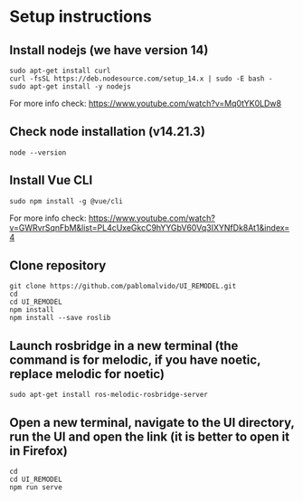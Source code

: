 # Setup instructions

## Install nodejs (we have version 14) 
```
sudo apt-get install curl
curl -fsSL https://deb.nodesource.com/setup_14.x | sudo -E bash -
sudo apt-get install -y nodejs
```
For more info check: https://www.youtube.com/watch?v=Mq0tYK0LDw8

## Check node installation (v14.21.3)
```
node --version
```

## Install Vue CLI
```
sudo npm install -g @vue/cli
```

For more info check: https://www.youtube.com/watch?v=GWRvrSqnFbM&list=PL4cUxeGkcC9hYYGbV60Vq3IXYNfDk8At1&index=4 

## Clone repository
```
git clone https://github.com/pablomalvido/UI_REMODEL.git
cd
cd UI_REMODEL
npm install
npm install --save roslib
```

## Launch rosbridge in a new terminal (the command is for melodic, if you have noetic, replace melodic for noetic)
```
sudo apt-get install ros-melodic-rosbridge-server
```

## Open a new terminal, navigate to the UI directory, run the UI and open the link (it is better to open it in Firefox)
```
cd
cd UI_REMODEL
npm run serve
```